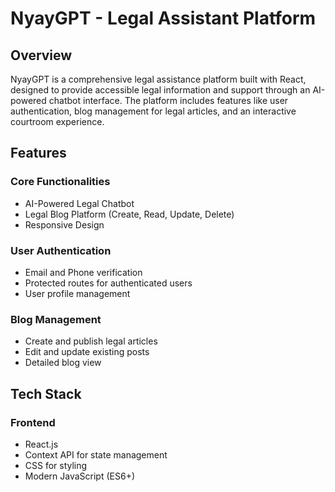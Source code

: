 # NyayGPT - Legal Assistant Platform

## Overview
NyayGPT is a comprehensive legal assistance platform built with React, designed to provide accessible legal information and support through an AI-powered chatbot interface. The platform includes features like user authentication, blog management for legal articles, and an interactive courtroom experience.

## Features

### Core Functionalities
-  AI-Powered Legal Chatbot
-  Legal Blog Platform (Create, Read, Update, Delete)
-  Responsive Design

### User Authentication
- Email and Phone verification
- Protected routes for authenticated users
- User profile management

### Blog Management
- Create and publish legal articles
- Edit and update existing posts
- Detailed blog view

## Tech Stack

### Frontend
- React.js
- Context API for state management
- CSS for styling
- Modern JavaScript (ES6+)






